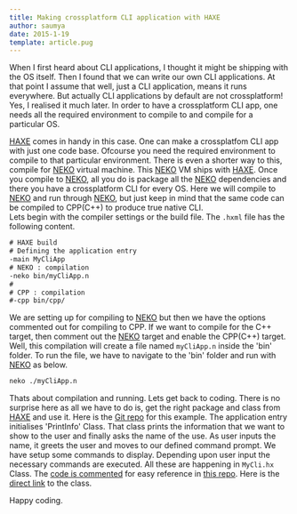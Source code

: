 ```yaml
---
title: Making crossplatform CLI application with HAXE
author: saumya
date: 2015-1-19
template: article.pug
---
```


When I first heard about CLI applications, I thought it might be shipping with the OS itself. Then I found that we can write our own CLI applications. At that point I assume that well, just a CLI application, means it runs everywhere. But actually CLI applications by default are not crossplatform! Yes, I realised it much later. In order to have a crossplatform CLI app, one needs all the required environment to compile to and compile for a particular OS.         

[HAXE][1] comes in handy in this case. One can make a crossplatfom CLI app with just one code base. Ofcourse you need the required environment to compile to that particular environment. There is even a shorter way to this, compile for [NEKO][2] virtual machine. This [NEKO][2] VM ships with [HAXE][1]. Once you compile to [NEKO][2], all you do is package all the [NEKO][2] dependencies and there you have a crossplatform CLI for every OS. Here we will compile to [NEKO][2] and run through [NEKO][2], but just keep in mind that the same code can be compiled to CPP(C++) to produce true native CLI.           
Lets begin with the compiler settings or the build file. The `.hxml` file has the following content.
```haxe
# HAXE build
# Defining the application entry
-main MyCliApp
# NEKO : compilation
-neko bin/myCliApp.n
#
# CPP : compilation
#-cpp bin/cpp/
```          
We are setting up for compiling to [NEKO][2] but then we have the options commented out for compiling to CPP. If we want to compile for the C++ target, then comment out the [NEKO][2] target and enable the CPP(C++) target. Well, this compilation will create a file named `myCliApp.n` inside the 'bin' folder. To run the file, we have to navigate to the 'bin' folder and run with [NEKO][2] as below.  
```haxe
neko ./myCliApp.n
```          
Thats about compilation and running. Lets get back to coding. There is no surprise here as all we have to do is, get the right package and class from [HAXE][1] and use it. Here is the [Git repo][3] for this example. The application entry initialises 'PrintInfo' Class. That class prints the information that we want to show to the user and finally asks the name of the use. As user inputs the name, it greets the user and moves to our defined command prompt. We have setup some commands to display. Depending upon user input the necessary commands are executed. All these are happening in `MyCli.hx`  Class. The [code is commented][4] for easy reference in [this repo][3]. Here is the [direct link][4] to the class. 
         




Happy coding.












[1]: http://haxe.org/
[2]: http://nekovm.org
[3]: https://github.com/saumya/HAXE-CLI-101
[4]: https://github.com/saumya/HAXE-CLI-101/blob/master/com/saumya/cli/MyCli.hx

